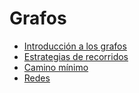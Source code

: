 # Grafos
- [Introducción a los grafos](./intro_grafos.md)
- [Estrategias de recorridos](./recorridos_grafos.md)
- [Camino mínimo](./camino_minimo.md)
- [Redes](./intro_redes.md)